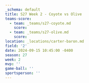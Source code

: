 ```yaml
---
_schema: default
title: S27 Week 2 - Coyote vs Olive
teams-score:
  - team: _teams/s27-coyote.md
    score:
  - team: _teams/s27-olive.md
    score:
location: _locations/carter-baron.md
field: '2'
date: 2024-09-15 10:45:00 -0400
season: 27
week: 2
mvp: ''
game-ball: ''
sportsperson: ''
---
```

